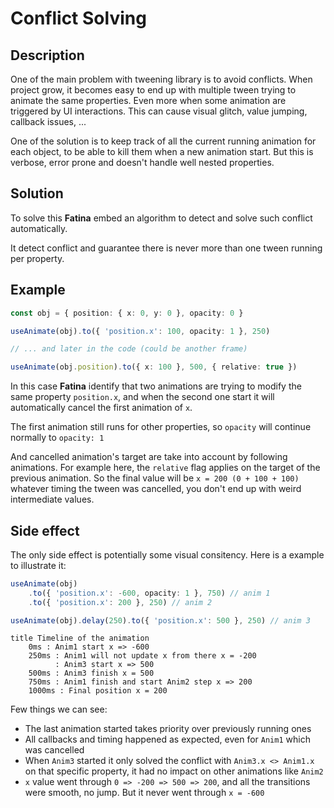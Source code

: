# Conflict Solving

## Description

One of the main problem with tweening library is to avoid conflicts.
When project grow, it becomes easy to end up with multiple tween trying to animate the same properties. Even more when some animation are triggered by UI interactions.
This can cause visual glitch, value jumping, callback issues, ...

One of the solution is to keep track of all the current running animation for each object, to be able to kill them when a new animation start. But this is verbose, error prone and doesn't handle well nested properties.

## Solution

To solve this **Fatina** embed an algorithm to detect and solve such conflict automatically.

It detect conflict and guarantee there is never more than one tween running per property.

## Example

```ts
const obj = { position: { x: 0, y: 0 }, opacity: 0 }

useAnimate(obj).to({ 'position.x': 100, opacity: 1 }, 250)

// ... and later in the code (could be another frame)

useAnimate(obj.position).to({ x: 100 }, 500, { relative: true })
```

In this case **Fatina** identify that two animations are trying to modify the same property `position.x`, and when the second one start it will automatically cancel the first animation of `x`.

The first animation still runs for other properties, so `opacity` will continue normally to `opacity: 1`

And cancelled animation's target are take into account by following animations. For example here, the `relative` flag applies on the target of the previous animation.
So the final value will be `x = 200 (0 + 100 + 100)` whatever timing the tween was cancelled, you don't end up with weird intermediate values.

## Side effect

The only side effect is potentially some visual consitency. Here is a example to illustrate it:

```ts
useAnimate(obj)
    .to({ 'position.x': -600, opacity: 1 }, 750) // anim 1
    .to({ 'position.x': 200 }, 250) // anim 2

useAnimate(obj).delay(250).to({ 'position.x': 500 }, 250) // anim 3
```

```timeline
title Timeline of the animation
    0ms : Anim1 start x => -600
    250ms : Anim1 will not update x from there x = -200
          : Anim3 start x => 500
    500ms : Anim3 finish x = 500
    750ms : Anim1 finish and start Anim2 step x => 200
    1000ms : Final position x = 200
```

Few things we can see:

-   The last animation started takes priority over previously running ones
-   All callbacks and timing happened as expected, even for `Anim1` which was cancelled
-   When `Anim3` started it only solved the conflict with `Anim3.x <> Anim1.x` on that specific property, it had no impact on other animations like `Anim2`
-   `x` value went through `0 => -200 => 500 => 200`, and all the transitions were smooth, no jump. But it never went through `x = -600`
